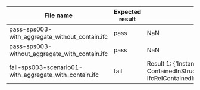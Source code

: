 

| File name | Expected result | Description |
| --- | --- | --- |
| pass-sps003-with\_aggregate\_without\_contain.ifc | pass | NaN |
| pass-sps003-without\_aggregate\_with\_contain.ifc | pass | NaN |
| fail-sps003-scenario01-with\_aggregate\_with\_contain.ifc | fail | Result 1: {'Instance\_id': '', 'Expected': 'The value of attribute ContainedInStructure must be empty', 'Observed': 'instance: IfcRelContainedInSpatialStructure36njq5Hp159AaUybk46Acc'} |

